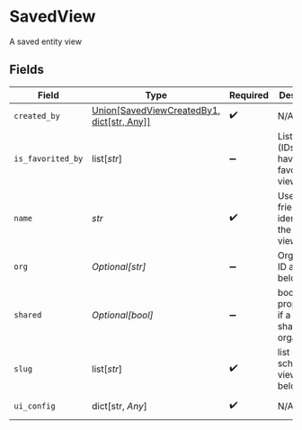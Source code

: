 # SavedView

A saved entity view


## Fields

| Field                                                                                   | Type                                                                                    | Required                                                                                | Description                                                                             | Example                                                                                 |
| --------------------------------------------------------------------------------------- | --------------------------------------------------------------------------------------- | --------------------------------------------------------------------------------------- | --------------------------------------------------------------------------------------- | --------------------------------------------------------------------------------------- |
| `created_by`                                                                            | [Union[SavedViewCreatedBy1, dict[str, Any]]](../../models/shared/savedviewcreatedby.md) | :heavy_check_mark:                                                                      | N/A                                                                                     |                                                                                         |
| `is_favorited_by`                                                                       | list[*str*]                                                                             | :heavy_minus_sign:                                                                      | List of users (IDs) that have favorited the view                                        | 11701                                                                                   |
| `name`                                                                                  | *str*                                                                                   | :heavy_check_mark:                                                                      | User-friendly identifier for the saved view                                             | View listing German                                                                     |
| `org`                                                                                   | *Optional[str]*                                                                         | :heavy_minus_sign:                                                                      | Organisation ID a view belongs to                                                       | 66                                                                                      |
| `shared`                                                                                | *Optional[bool]*                                                                        | :heavy_minus_sign:                                                                      | boolean property for if a view is shared with organisation                              | true                                                                                    |
| `slug`                                                                                  | list[*str*]                                                                             | :heavy_check_mark:                                                                      | list of schemas a view can belong to                                                    |                                                                                         |
| `ui_config`                                                                             | dict[str, *Any*]                                                                        | :heavy_check_mark:                                                                      | N/A                                                                                     | [object Object]                                                                         |